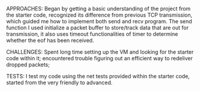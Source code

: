 APPROACHES:
Began by getting a basic understanding of the project from the starter code, recognized its difference from previous TCP transmission, which guided me how to implement both send and recv program. The send function I used initialize a packet buffer to store/track data that are out for transmission, it also uses timeout functionalities of timer to determine whether the eof has been received.

CHALLENGES:
Spent long time setting up the VM and looking for the starter code within it;
encountered trouble figuring out an efficient way to redeliver dropped packets;

TESTS:
I test my code using the net tests provided within the starter code, started from the very friendly to advanced.
